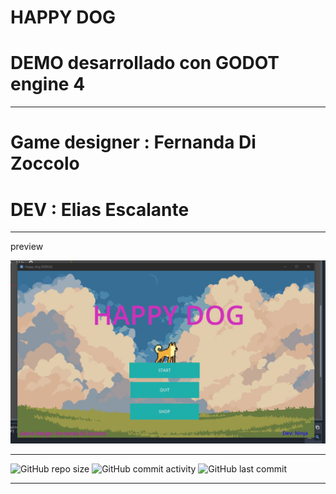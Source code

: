 # HAPPY DOG
# DEMO desarrollado con GODOT engine 4

----

# Game designer : Fernanda Di Zoccolo
# DEV : Elias Escalante

----

preview

![Texto alternativo](https://github.com/eliasescalante/happy_dog/blob/main/capture_happy_dog.JPG)

----

![GitHub repo size](https://img.shields.io/github/repo-size/eliasescalante/happy_dog_demo
)
![GitHub commit activity](https://img.shields.io/github/commit-activity/m/eliasescalante/happy_dog_demo
)
![GitHub last commit](https://img.shields.io/github/last-commit/eliasescalante/happy_dog_demo
)

----
